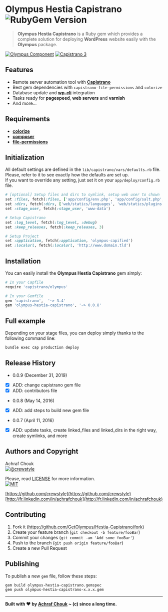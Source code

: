 # Olympus Hestia Capistrano ![RubyGem Version][gem-image]
> **Olympus Hestia Capistrano** is a Ruby gem which provides a complete solution for deploying **WordPress** website easily with the **Olympus** package.

[![Olympus Component][olympus-image]][olympus-url]
[![Capistrano 3][capistrano-image]][capistrano-url]

## Features

+ Remote server automation tool with [**Capistrano**](http://capistranorb.com/)
+ Best gem dependencies with `capistrano-file-permissions` and `colorize`
+ Database update and [**wp-cli**](https://wp-cli.org/) integration
+ Tasks ready for **pagespeed**, **web servers** and **varnish**
+ And more...

## Requirements

+ [**colorize**](https://github.com/fazibear/colorize)
+ [**composer**](https://github.com/capistrano/composer)
+ [**file-permissions**](https://github.com/capistrano/file-permissions)

## Initialization

All default settings are defined in the `lib/capistrano/vars/defaults.rb` file. Please, refer to it to see exactly how the defaults are set up.  
If you want to override any setting, just set it on your `app/deploy/config.rb` file.

```ruby
# [optional] Setup files and dirs to symlink, setup web user to chown
set :files, fetch(:files, ['app/config/env.php', 'app/config/salt.php', 'web/.htaccess', 'web/robots.txt'])
set :dirs, fetch(:dirs, ['web/statics/languages', 'web/statics/plugins', 'web/statics/uploads'])
set :stage_user, fetch(:stage_user, 'www-data')

# Setup Capistrano
set :log_level, fetch(:log_level, :debug)
set :keep_releases, fetch(:keep_releases, 3)

# Setup Project
set :application, fetch(:application, 'olympus-capified')
set :localurl, fetch(:localurl, 'http://www.domain.tld')
```

## Installation

You can easily install the **Olympus Hestia Capistrano** gem simply:

```sh
# In your Capfile
require 'capistrano/olympus'
```

```sh
# In your Gemfile
gem 'capistrano',  '~> 3.4'
gem 'olympus-hestia-capistrano', '~> 0.0.8'
```

## Full example

Depending on your stage files, you can deploy simply thanks to the following command line:

```sh
bundle exec cap production deploy
```

## Release History

* 0.0.9 (December 31, 2019)
- [x] ADD: change capistrano gem file
- [x] ADD: contributors file

* 0.0.8 (May 14, 2016)
- [x] ADD: add steps to build new gem file

* 0.0.7 (April 11, 2016)
- [x] ADD: update tasks, create linked_files and linked_dirs in the right way, create symlinks, and more

## Authors and Copyright

Achraf Chouk  
[![@crewstyle][twitter-image]][twitter-url]

Please, read [LICENSE][license-blob] for more information.  
[![MIT][license-image]][license-url]

[https://github.com/crewstyle](https://github.com/crewstyle)  
[http://fr.linkedin.com/in/achrafchouk](http://fr.linkedin.com/in/achrafchouk)

## Contributing

1. Fork it (<https://github.com/GetOlympus/Hestia-Capistrano/fork>)
2. Create your feature branch (`git checkout -b feature/fooBar`)
3. Commit your changes (`git commit -am 'Add some fooBar'`)
4. Push to the branch (`git push origin feature/fooBar`)
5. Create a new Pull Request

## Publishing

To publish a new `gem` file, follow these steps:

```sh
gem build olympus-hestia-capistrano.gemspec
gem push olympus-hestia-capistrano-x.x.x.gem
```

---

**Built with ♥ by [Achraf Chouk](http://github.com/crewstyle "Achraf Chouk") ~ (c) since a long time.**

<!-- links & imgs dfn's -->
[olympus-image]: https://img.shields.io/badge/for-Olympus-44cc11.svg?style=flat-square
[olympus-url]: https://github.com/GetOlympus
[capistrano-image]: https://img.shields.io/badge/Capistrano-3-52C1DB.svg?style=flat-square
[capistrano-url]: https://rubygems.org/gems/capistrano-olympus
[gem-image]: https://img.shields.io/gem/v/capistrano-olympus.svg?style=flat-square
[license-blob]: https://github.com/GetOlympus/Hestia-Capistrano/blob/master/LICENSE
[license-image]: https://img.shields.io/badge/license-MIT_License-blue.svg?style=flat-square
[license-url]: http://opensource.org/licenses/MIT
[twitter-image]: https://img.shields.io/badge/crewstyle-blue.svg?style=social&logo=twitter
[twitter-url]: http://twitter.com/crewstyle
